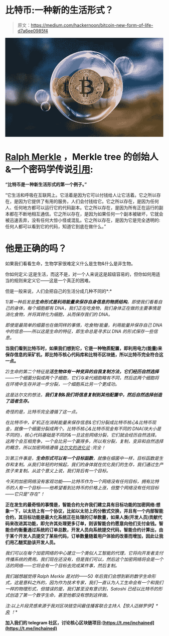 # 比特币:一种新的生活形式？

> 原文：<https://medium.com/hackernoon/bitcoin-new-form-of-life-d7a6ee0985f4>

![](img/ed3135596d206bf801a89b78d12a0fb1.png)

# [Ralph Merkle](https://en.wikipedia.org/wiki/Ralph_Merkle) ，Merkle tree 的创始人&一个密码学传说[引用](http://merkle.com/papers/DAOdemocracyDraft.pdf):

**“比特币是一种新生活形式的第一个例子。”**

“它生活和呼吸在互联网上。它活着是因为它可以付钱给人让它活着。它之所以存在，是因为它提供了有用的服务，人们会付钱给它。它之所以存在，是因为任何人、任何地方都可以运行它的代码副本。它之所以存在，是因为所有正在运行的副本都在不断地相互通信。它之所以存在，是因为如果任何一个副本被破坏，它就会被迅速丢弃，没有任何大惊小怪或混乱。它之所以存在，是因为它是完全透明的:任何人都可以看到它的代码，知道它到底在做什么。”

# 他是正确的吗？

如果我们看看生命，生物学家很难定义什么是生物&什么是非生物。

你如何定义:这是生活，而这不是，对一个人来说这是超级容易的，但你如何用适当的规则来定义它——这是一个真正的困难。

但是一般来说，人们会把自己的生活分成几种不同的*:*

*1)第一种启发是**生命形式是利用能量来保存自身信息的物质结构**。即使我们看看自己的身体，每个细胞都有 DNA，我们正在吃食物，我们身体正在做的主要事情是消化食物，并将其转化为细胞，从而保存我们的 DNA。*

*即使是最简单的细菌也在做同样的事情，吃食物/能量，利用能量并保存自己 DNA 中的信息——所以这是生命的特征，即生命总是寻求以 DNA 的形式保存一些信息。*

**当我们看到比特币时，如果我们想到它，它是一种物质配置，即利用电力(能量)来保存信息的采矿机，即比特币核心代码库和比特币区块链，所以比特币完全符合这一点。**

*2)生命的第二个特征是**活生物体有一种变异的自我复制方法，它们经历自然选择**——一个细菌分裂成两个子细胞，它们与亲代细胞略有不同，然后这两个细胞将在环境中生存并进一步分裂，一个细胞系比另一个更成功。*

*这是达尔文的想法，**我们复制&我们将信息复制到其他配置中，然后自然选择创造了适者生存。***

*奇怪的是，比特币完全遵循了这一点。*

**在比特币中，矿机正在消耗能量来保存信息&它们分裂成比特币核心&比特币现金，就像一个细菌分裂成两个。比特币核心&比特币现金有不同的 DNA(块大小是不同的)，核心代码基础是不同的&一旦这些网络分裂，它们就会经历自然选择。这两个会互相竞争，一个会比另一个赢得多，所以有分裂，复制，变异和自然选择的概念，所以加密网络遵循* [*达尔文的进化论*](https://www.darwins-theory-of-evolution.com/) *:完全！**

*3)第三件事是，**生命形式可以有一个目标函数**，就像在细菌中一样，目标函数是生存和复制。从我们年轻的时候起，我们的身体就在优化我们的生存，我们通过生产孩子来复制。从这个意义上说，我们背后有一个目标。*

*今天的加密网络没有客观功能——比特币作为一个网络没有任何目标，拥有比特币的人有一个目标——他希望看到比特币的价格上涨，但整个网络没有任何目标——它只是“存在”！*

**正在发生的最奇怪的事情是，智能合约允许我们建立具有目标功能的加密网络:想象一下，以太坊上有一个协议，比如以太坊上的分散式交换，并且有一个内部智能合约，其目标功能是最大化系统正在处理的订单数量，如果人类(开发人员)贡献代码来改进其功能，即允许其处理更多订单，则该智能合约愿意向他们支付金钱。智能合约衡量通过系统的订单总数，开发人员向系统提交代码，智能合约计算出，由于某个开发人员提交了某些代码，订单数量随着用户体验的改善而增加，因此让我们用乙醚奖励该开发人员。**

*我们可以在每个加密网络的中心建立一个类似人工智能的代理，它将向开发者支付传播系统的费用。我们现在还没有，但是我们可以，然后这个加密网络将会是一个活的网络——它将会有一个目标去完成某件事，然后复制。*

*我们越想越觉得 Ralph Merkle 是对的——50 年后我们会想到新的数字生命形式，这是意料之外的，因为作为技术专家，我们一直认为人工生命会有一个和我们一样的物理形式，但错误的是，我们甚至没有意识到，Satoshi 已经以比特币的形式创造了第一个数字生命，甚至他都没有想到这样做。*

**注:以上片段灵感来源于我对区块链空间最佳播客联合主持人*[](https://www.youtube.com/watch?v=0cgqoOZEmMY)**【惊人迈赫罗伊】* [*央*](https://epicenter.tv/) *！***

**加入我们的 telegram 社区，讨论核心区块链项目:[https://t.me/inchained](https://t.me/inchained)**